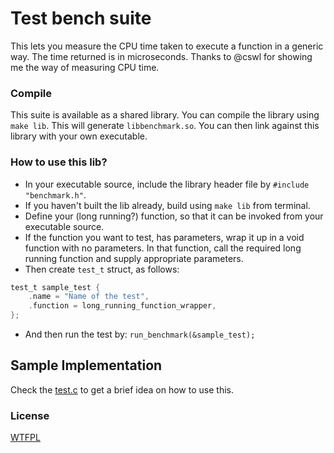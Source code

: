# Test bench suite
This lets you measure the CPU time taken to execute a function in a generic way. The time returned is in microseconds. Thanks to @cswl for showing me the way of measuring CPU time.

### Compile
This suite is available as a shared library. You can compile the library using `make lib`. This will generate `libbenchmark.so`. You can then link against this library with your own executable.

### How to use this lib?
* In your executable source, include the library header file by `#include "benchmark.h"`.
* If you haven't built the lib already, build using `make lib` from terminal.
* Define your (long running?) function, so that it can be invoked from your executable source.
* If the function you want to test, has parameters, wrap it up in a void function with no parameters. In that function, call the required long running function and supply appropriate parameters.
* Then create `test_t` struct, as follows: 
```C
test_t sample_test {
    .name = "Name of the test",
    .function = long_running_function_wrapper,
};
```
* And then run the test by: `run_benchmark(&sample_test);`


## Sample Implementation
Check the [test.c](https://github.com/corphish/test_bench_suite/blob/master/test.c) to get a brief idea on how to use this.

### License
[WTFPL](http://www.wtfpl.net/)